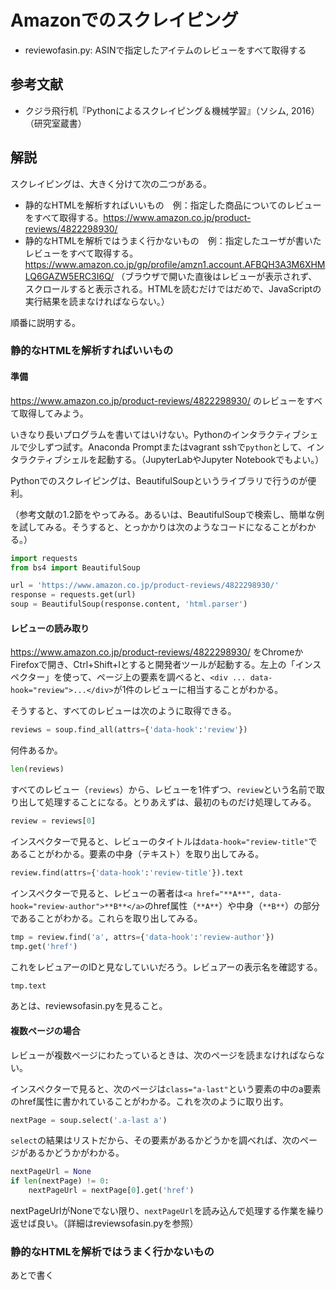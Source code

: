 # Amazonでのスクレイピング

* reviewofasin.py: ASINで指定したアイテムのレビューをすべて取得する

## 参考文献

* クジラ飛行机『Pythonによるスクレイピング＆機械学習』（ソシム, 2016）（研究室蔵書）

## 解説

スクレイピングは、大きく分けて次の二つがある。

* 静的なHTMLを解析すればいいもの　例：指定した商品についてのレビューをすべて取得する。https://www.amazon.co.jp/product-reviews/4822298930/
* 静的なHTMLを解析ではうまく行かないもの　例：指定したユーザが書いたレビューをすべて取得する。https://www.amazon.co.jp/gp/profile/amzn1.account.AFBQH3A3M6XHMLQ6GAZW5ERC3I6Q/ （ブラウザで開いた直後はレビューが表示されず、スクロールすると表示される。HTMLを読むだけではだめで、JavaScriptの実行結果を読まなければならない。）

順番に説明する。


### 静的なHTMLを解析すればいいもの

#### 準備

https://www.amazon.co.jp/product-reviews/4822298930/ のレビューをすべて取得してみよう。

いきなり長いプログラムを書いてはいけない。Pythonのインタラクティブシェルで少しずつ試す。Anaconda Promptまたはvagrant sshで`python`として、インタラクティブシェルを起動する。（JupyterLabやJupyter Notebookでもよい。）

Pythonでのスクレイピングは、BeautifulSoupというライブラリで行うのが便利。

（参考文献の1.2節をやってみる。あるいは、BeautifulSoupで検索し、簡単な例を試してみる。そうすると、とっかかりは次のようなコードになることがわかる。）

```python
import requests
from bs4 import BeautifulSoup

url = 'https://www.amazon.co.jp/product-reviews/4822298930/'
response = requests.get(url)
soup = BeautifulSoup(response.content, 'html.parser')
```

#### レビューの読み取り

https://www.amazon.co.jp/product-reviews/4822298930/ をChromeかFirefoxで開き、Ctrl+Shift+Iとすると開発者ツールが起動する。左上の「インスペクター」を使って、ページ上の要素を調べると、`<div ... data-hook="review">...</div>`が1件のレビューに相当することがわかる。

そうすると、すべてのレビューは次のように取得できる。

```python
reviews = soup.find_all(attrs={'data-hook':'review'})
```

何件あるか。

```python
len(reviews)
```

すべてのレビュー（`reviews`）から、レビューを1件ずつ、`review`という名前で取り出して処理することになる。とりあえずは、最初のものだけ処理してみる。

```python
review = reviews[0]
```

インスペクターで見ると、レビューのタイトルは`data-hook="review-title"`であることがわかる。要素の中身（テキスト）を取り出してみる。

```python
review.find(attrs={'data-hook':'review-title'}).text
```

インスペクターで見ると、レビューの著者は`<a href="**A**", data-hook="review-author">**B**</a>`のhref属性（`**A**`）や中身（`**B**`）の部分であることがわかる。これらを取り出してみる。

```python
tmp = review.find('a', attrs={'data-hook':'review-author'})
tmp.get('href')
```

これをレビュアーのIDと見なしていいだろう。レビュアーの表示名を確認する。

```python
tmp.text
```

あとは、reviewsofasin.pyを見ること。

#### 複数ページの場合

レビューが複数ページにわたっているときは、次のページを読まなければならない。

インスペクターで見ると、次のページは`class="a-last"`という要素の中のa要素のhref属性に書かれていることがわかる。これを次のように取り出す。

```python
nextPage = soup.select('.a-last a')
```

`select`の結果はリストだから、その要素があるかどうかを調べれば、次のページがあるかどうかがわかる。

```python
nextPageUrl = None
if len(nextPage) != 0:
    nextPageUrl = nextPage[0].get('href')
```

nextPageUrlがNoneでない限り、`nextPageUrl`を読み込んで処理する作業を繰り返せば良い。（詳細はreviewsofasin.pyを参照）

### 静的なHTMLを解析ではうまく行かないもの

あとで書く